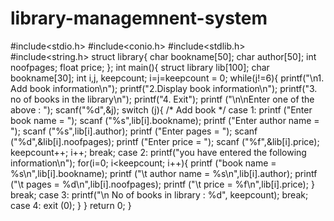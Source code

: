 # library-managemnent-system

#include<stdio.h>
#include<conio.h>
#include<stdlib.h>
#include<string.h>
struct library{
   char bookname[50];
   char author[50];
   int noofpages;
   float price;
};
int main(){
   struct library lib[100];
   char bookname[30];
   int i,j, keepcount;
   i=j=keepcount = 0;
   while(j!=6){
      printf("\n1. Add book information\n");
      printf("2.Display book information\n");
      printf("3. no of books in the library\n");
      printf("4. Exit");
      printf ("\n\nEnter one of the above : ");
      scanf("%d",&j);
      switch (j){
         /* Add book */
         case 1:
            printf ("Enter book name = ");
            scanf ("%s",lib[i].bookname);
            printf ("Enter author name = ");
            scanf ("%s",lib[i].author);
            printf ("Enter pages = ");
            scanf ("%d",&lib[i].noofpages);
            printf ("Enter price = ");
            scanf ("%f",&lib[i].price);
            keepcount++;
            i++;
            break;
         case 2:
            printf("you have entered the following information\n");
            for(i=0; i<keepcount; i++){
               printf ("book name = %s\n",lib[i].bookname);
               printf ("\t author name = %s\n",lib[i].author);
               printf ("\t pages = %d\n",lib[i].noofpages);
               printf ("\t price = %f\n",lib[i].price);
            }
            break;
         case 3:
            printf("\n No of books in library : %d", keepcount);
            break;
         case 4:
            exit (0);
      }
   }
   return 0;
}
